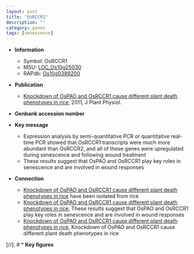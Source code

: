 ```yaml
---
layout: post
title: "OsRCCR1"
description: ""
category: genes
tags: [senescence]
---
```


* **Information**  
    + Symbol: OsRCCR1  
    + MSU: [LOC_Os10g25030](http://rice.plantbiology.msu.edu/cgi-bin/ORF_infopage.cgi?orf=LOC_Os10g25030)  
    + RAPdb: [Os10g0389200](http://rapdb.dna.affrc.go.jp/viewer/gbrowse_details/irgsp1?name=Os10g0389200)  

* **Publication**  
    + [Knockdown of OsPAO and OsRCCR1 cause different plant death phenotypes in rice](http://www.ncbi.nlm.nih.gov/pubmed?term=Knockdown+of+OsPAO+and+OsRCCR1+cause+different+plant+death+phenotypes+in+rice%5BTitle%5D), 2011, J Plant Physiol.

* **Genbank accession number**  

* **Key message**  
    + Expression analysis by semi-quantitative PCR or quantitative real-time PCR showed that OsRCCR1 transcripts were much more abundant than OsRCCR2, and all of these genes were upregulated during senescence and following wound treatment
    + These results suggest that OsPAO and OsRCCR1 play key roles in senescence and are involved in wound responses

* **Connection**  
    + [Knockdown of OsPAO and OsRCCR1 cause different plant death phenotypes in rice](OsRCCR1+and+OsRCCR2) have been isolated from rice
    + [Knockdown of OsPAO and OsRCCR1 cause different plant death phenotypes in rice](http://www.ncbi.nlm.nih.gov/pubmed?term=Knockdown+of+OsPAO+and+OsRCCR1+cause+different+plant+death+phenotypes+in+rice%5BTitle%5D), These results suggest that OsPAO and OsRCCR1 play key roles in senescence and are involved in wound responses
    + [Knockdown of OsPAO and OsRCCR1 cause different plant death phenotypes in rice](http://www.ncbi.nlm.nih.gov/pubmed?term=Knockdown+of+OsPAO+and+OsRCCR1+cause+different+plant+death+phenotypes+in+rice%5BTitle%5D), Knockdown of OsPAO and OsRCCR1 cause different plant death phenotypes in rice

[//]: # * **Key figures**  


